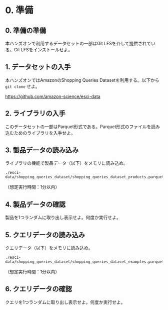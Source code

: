 # 0. 準備

## 0. 準備の準備

本ハンズオンで利用するデータセットの一部はGit LFSを介して提供されている。Git LFSをインストールせよ。

## 1. データセットの入手

本ハンズオンではAmazonのShopping Queries Datasetを利用する。以下から `git clone` せよ。

https://github.com/amazon-science/esci-data

## 2. ライブラリの入手

このデータセットの一部はParquet形式である。Parquet形式のファイルを読み込むためのライブラリを入手せよ。

## 3. 製品データの読み込み

ライブラリの機能で製品データ（以下）をメモリに読み込め。

```
./esci-data/shopping_queries_dataset/shopping_queries_dataset_products.parquet
```

（想定実行時間：1分以内）

## 4. 製品データの確認

製品を1つランダムに取り出し表示せよ。何度か実行せよ。

## 5. クエリデータの読み込み

クエリデータ（以下）をメモリに読み込め。

```
./esci-data/shopping_queries_dataset/shopping_queries_dataset_examples.parquet
```

（想定実行時間：1分以内）

## 6. クエリデータの確認

クエリを1つランダムに取り出し表示せよ。何度か実行せよ。
